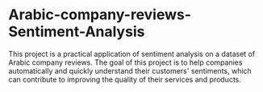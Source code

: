 # Arabic-company-reviews-Sentiment-Analysis
This project is a practical application of sentiment analysis on a dataset of Arabic company reviews. The goal of this project is to help companies automatically and quickly understand their customers' sentiments, which can contribute to improving the quality of their services and products.
